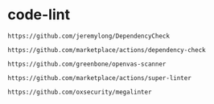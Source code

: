 # code-lint

`https://github.com/jeremylong/DependencyCheck`

`https://github.com/marketplace/actions/dependency-check`

`https://github.com/greenbone/openvas-scanner`

`https://github.com/marketplace/actions/super-linter`

`https://github.com/oxsecurity/megalinter`
